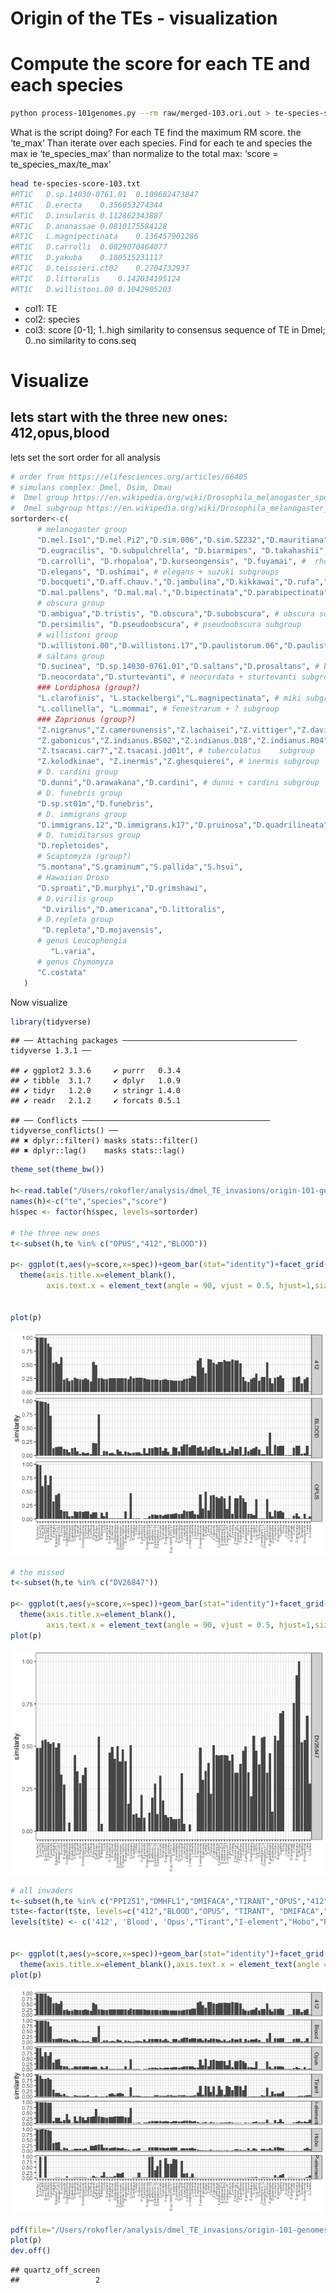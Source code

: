 Origin of the TEs - visualization
================

# Compute the score for each TE and each species

``` bash
python process-101genomes.py --rm raw/merged-103.ori.out > te-species-score-103.txt
```

What is the script doing? For each TE find the maximum RM score. the
‘te\_max’ Than iterate over each species. Find for each te and species
the max ie ‘te\_species\_max’ than normalize to the total max: ‘score =
te\_species\_max/te\_max’

``` bash
head te-species-score-103.txt
#RT1C   D.sp.14030-0761.01  0.109682473847
#RT1C   D.erecta    0.356053274344
#RT1C   D.insularis 0.112862343887
#RT1C   D.ananassae 0.0810175584128
#RT1C   L.magnipectinata    0.136457901286
#RT1C   D.carrolli  0.0829070464077
#RT1C   D.yakuba    0.180515231117
#RT1C   D.teissieri.ct02    0.2704732937
#RT1C   D.littoralis    0.142034195124
#RT1C   D.willistoni.00 0.1042905203
```

-   col1: TE
-   col2: species
-   col3: score \[0-1\]; 1..high similarity to consensus sequence of TE
    in Dmel; 0..no similarity to cons.seq

# Visualize

## lets start with the three new ones: 412,opus,blood

lets set the sort order for all analysis

``` r
# order from https://elifesciences.org/articles/66405
# simulans complex: Dmel, Dsim, Dmau
#  Dmel group https://en.wikipedia.org/wiki/Drosophila_melanogaster_species_group
#  Dmel subgroup https://en.wikipedia.org/wiki/Drosophila_melanogaster_species_subgroup
sortorder<-c( 
      # melanogaster group
      "D.mel.Iso1","D.mel.Pi2","D.sim.006","D.sim.SZ232","D.mauritiana","D.sechellia", "D.yakuba", "D.teissieri.273.3","D.teissieri.ct02","D.erecta", # melanogaster subgroup
      "D.eugracilis", "D.subpulchrella", "D.biarmipes", "D.takahashii", "D.ficusphila", # several subroups
      "D.carrolli", "D.rhopaloa","D.kurseongensis", "D.fuyamai", #  rhopaloa subgroup
      "D.elegans", "D.oshimai", # elegans + suzuki subgroups
      "D.bocqueti","D.aff.chauv.","D.jambulina","D.kikkawai","D.rufa","D.triauraria", # montium subgroup
      "D.mal.pallens", "D.mal.mal.","D.bipectinata","D.parabipectinata","D.pseuan.pseuan.","D.pseuan.nigrens","D.ananassae","D.varians","D.ercepeae", # ananase subgroup
      # obscura group
      "D.ambigua","D.tristis", "D.obscura","D.subobscura", # obscura subgroup
      "D.persimilis", "D.pseudoobscura", # pseudoobscura subgroup
      # willistoni group 
      "D.willistoni.00","D.willistoni.17","D.paulistorum.06","D.paulistorum.12","D.tropicalis","D.insularis", "D.equinoxialis", # willistoni subgroup
      # saltans group
      "D.sucinea", "D.sp.14030-0761.01","D.saltans","D.prosaltans", # bocainensis + saltans subgroups
      "D.neocordata","D.sturtevanti", # neocordata + sturtevanti subgroup
      ### Lordiphosa (group?)
      "L.clarofinis", "L.stackelbergi","L.magnipectinata", # miki subgroup
      "L.collinella", "L.mommai", # fenestrarum + ? subgroup
      ### Zaprionus (group?)
      "Z.nigranus","Z.camerounensis","Z.lachaisei","Z.vittiger","Z.davidi","Z.taronus","Z.capensis", # vittiger subgroups
      "Z.gabonicus","Z.indianus.BS02","Z.indianus.D18","Z.indianus.R04","Z.indianus.V01","Z.africanus","Z.ornatus", # vittiger subgroup
      "Z.tsacasi.car7","Z.tsacasi.jd01t", # tuberculatus    subgroup
      "Z.kolodkinae", "Z.inermis","Z.ghesquierei", # inermis subgroup
      # D. cardini group
      "D.dunni","D.arawakana","D.cardini", # dunni + cardini subgroup
      # D. funebris group
      "D.sp.st01m","D.funebris",
      # D. immigrans group
      "D.immigrans.12","D.immigrans.k17","D.pruinosa","D.quadrilineata",
      # D. tumiditarsus group
      "D.repletoides",
      # Scaptomyza (group?)
      "S.montana","S.graminum","S.pallida","S.hsui",
      # Hawaiian Droso
      "D.sproati","D.murphyi","D.grimshawi",
      # D.virilis group
       "D.virilis","D.americana","D.littoralis",
      # D.repleta group
       "D.repleta","D.mojavensis",
      # genus Leucophengia
         "L.varia",
      # genus Chymomyza
      "C.costata"
   )
```

Now visualize

``` r
library(tidyverse)
```

    ## ── Attaching packages ─────────────────────────────────────── tidyverse 1.3.1 ──

    ## ✔ ggplot2 3.3.6     ✔ purrr   0.3.4
    ## ✔ tibble  3.1.7     ✔ dplyr   1.0.9
    ## ✔ tidyr   1.2.0     ✔ stringr 1.4.0
    ## ✔ readr   2.1.2     ✔ forcats 0.5.1

    ## ── Conflicts ────────────────────────────────────────── tidyverse_conflicts() ──
    ## ✖ dplyr::filter() masks stats::filter()
    ## ✖ dplyr::lag()    masks stats::lag()

``` r
theme_set(theme_bw())

h<-read.table("/Users/rokofler/analysis/dmel_TE_invasions/origin-101-genomes-ro-2/te-species-score-103.txt",header=F)
names(h)<-c("te","species","score")
h$spec <- factor(h$spec, levels=sortorder)

# the three new ones
t<-subset(h,te %in% c("OPUS","412","BLOOD"))

p<- ggplot(t,aes(y=score,x=spec))+geom_bar(stat="identity")+facet_grid(te~.)+ylab("similarity")+
  theme(axis.title.x=element_blank(),
        axis.text.x = element_text(angle = 90, vjust = 0.5, hjust=1,size=5))


plot(p)
```

![](02-101genomes-visualize_files/figure-gfm/unnamed-chunk-4-1.png)<!-- -->

``` r
# the missed
t<-subset(h,te %in% c("DV26847"))

p<- ggplot(t,aes(y=score,x=spec))+geom_bar(stat="identity")+facet_grid(te~.)+ylab("similarity")+
  theme(axis.title.x=element_blank(),
        axis.text.x = element_text(angle = 90, vjust = 0.5, hjust=1,size=5))
plot(p)
```

![](02-101genomes-visualize_files/figure-gfm/unnamed-chunk-4-2.png)<!-- -->

``` r
# all invaders
t<-subset(h,te %in% c("PPI251","DMHFL1","DMIFACA","TIRANT","OPUS","412","BLOOD"))
t$te<-factor(t$te, levels=c("412","BLOOD","OPUS", "TIRANT", "DMIFACA","DMHFL1","PPI251"))
levels(t$te) <- c('412', 'Blood', 'Opus',"Tirant","I-element","Hobo","P-element")


p<- ggplot(t,aes(y=score,x=spec))+geom_bar(stat="identity")+facet_grid(te~.)+ylab("similarity")+
  theme(axis.title.x=element_blank(),axis.text.x = element_text(angle = 90, vjust = 0.5, hjust=1,size=5))
plot(p)
```

![](02-101genomes-visualize_files/figure-gfm/unnamed-chunk-4-3.png)<!-- -->

``` r
pdf(file="/Users/rokofler/analysis/dmel_TE_invasions/origin-101-genomes-ro-2/graphs/origin.pdf",width=7,height=7)
plot(p)
dev.off()
```

    ## quartz_off_screen 
    ##                 2
